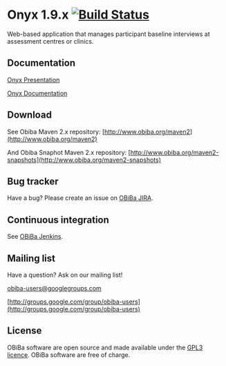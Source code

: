# Onyx 1.9.x [![Build Status](http://ci.obiba.org/view/Onyx/job/Onyx%201.9.x/badge/icon)](http://ci.obiba.org/view/Onyx/job/Onyx%201.9.x/)

Web-based application that manages participant baseline interviews at assessment centres or clinics.

## Documentation

[Onyx Presentation](http://obiba.org/node/3)

[Onyx Documentation](http://wiki.obiba.org/display/ONYXDOC)

## Download

See Obiba Maven 2.x repository: [http://www.obiba.org/maven2](http://www.obiba.org/maven2)

And Obiba Snaphot Maven 2.x repository: [http://www.obiba.org/maven2-snapshots](http://www.obiba.org/maven2-snapshots)

## Bug tracker

Have a bug? Please create an issue on [OBiBa JIRA](http://jira.obiba.org/jira/browse/ONYX).


## Continuous integration

See [OBiBa Jenkins](http://ci.obiba.org/view/Onyx).


## Mailing list

Have a question? Ask on our mailing list!

obiba-users@googlegroups.com

[http://groups.google.com/group/obiba-users](http://groups.google.com/group/obiba-users)


## License

OBiBa software are open source and made available under the [GPL3 licence](http://www.obiba.org/node/62). OBiBa software are free of charge.
